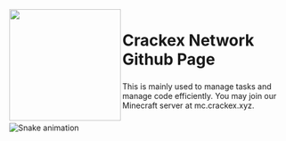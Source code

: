 <img align="left" height="200" src="https://avatars.githubusercontent.com/u/226107289?s=200&v=4"  />

###

<h1 align="left">Crackex Network Github Page</h1>

###

<p align="left">This is mainly used to manage tasks and manage code efficiently. You may join our Minecraft server at mc.crackex.xyz.</p>

###

<img src="https://raw.githubusercontent.com/Crackex/Crackex/output/snake.svg" alt="Snake animation" />

###
